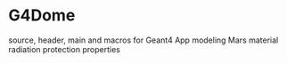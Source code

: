 # G4Dome
source, header, main and macros for Geant4 App modeling Mars material radiation protection properties
